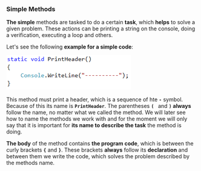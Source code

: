 ### Simple Methods

**The simple** methods are tasked to do a certain **task**, which **helps** to solve a given problem. These actions can be printing a string on the console, doing a verification, executing a loop and others.

Let's see the following **example for a simple code**:

![](/assets/chapter-10-images/01.Simple-method-01.png)

This method must print a header, which is a sequence of hte **`-`** symbol. Because of this its name is **`PrintHeader`**. The parentheses **`( `** and **`)` always** follow the name, no matter what we called the method. We will later see how to name the methods we work with and for the moment we will only say that it is important for **its name to describe the task** the method is doing.

**The body** of the method contains **the program code**, which is between the curly brackets **`{`** and **`}`**. These brackets **always** follow its **declaration** and between them we write the code, which solves the problem described by the methods name.
